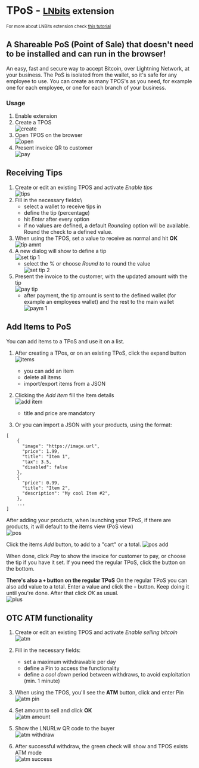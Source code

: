# TPoS - <small>[LNbits](https://github.com/lnbits/lnbits) extension</small>

<small>For more about LNBits extension check [this tutorial](https://github.com/lnbits/lnbits/wiki/LNbits-Extensions)</small>

## A Shareable PoS (Point of Sale) that doesn't need to be installed and can run in the browser!

An easy, fast and secure way to accept Bitcoin, over Lightning Network, at your business. The PoS is isolated from the wallet, so it's safe for any employee to use. You can create as many TPOS's as you need, for example one for each employee, or one for each branch of your business.

### Usage

1. Enable extension
2. Create a TPOS\
   ![create](https://imgur.com/8jNj8Zq.jpg)
3. Open TPOS on the browser\
   ![open](https://imgur.com/LZuoWzb.jpg)
4. Present invoice QR to customer\
   ![pay](https://imgur.com/tOwxn77.jpg)

## Receiving Tips

1. Create or edit an existing TPOS and activate _Enable tips_\
   ![tips](https://i.imgur.com/VRKPNop.png)
2. Fill in the necessary fields:\
   - select a wallet to receive tips in
   - define the tip (percentage)
   - hit _Enter_ after every option
   - if no values are defined, a default _Rounding_ option will be available. Round the check to a defined value.
3. When using the TPOS, set a value to receive as normal and hit **OK**\
   ![tip amnt](https://i.imgur.com/Vyh0kqx.png)
4. A new dialog will show to define a tip\
   ![set tip 1](https://i.imgur.com/1xxrAse.png)
   - select the % or choose _Round to_ to round the value\
     ![set tip 2](https://i.imgur.com/gv48S8U.png)
5. Present the invoice to the customer, with the updated amount with the tip\
   ![pay tip](https://i.imgur.com/WuaRzph.png)
   - after payment, the tip amount is sent to the defined wallet (for example an employees wallet) and the rest to the main wallet\
     ![paym 1](https://i.imgur.com/zvDf1y5.png)

## Add Items to PoS

You can add items to a TPoS and use it on a list.

1. After creating a TPos, or on an existing TPoS, click the expand button\
   ![items](https://i.imgur.com/V468a7q.png)

   - you can add an item
   - delete all items
   - import/export items from a JSON

2. Clicking the _Add Item_ fill the Item details\
   ![add item](https://i.imgur.com/dNQGFXa.png)

   - title and price are mandatory

3. Or you can import a JSON with your products, using the format:

```
[
    {
      "image": "https://image.url",
      "price": 1.99,
      "title": "Item 1",
      "tax": 3.5,
      "disabled": false
    },
    {
      "price": 0.99,
      "title": "Item 2",
      "description": "My cool Item #2",
    },
    ...
]
```

After adding your products, when launching your TPoS, if there are products, it will default to the items view (PoS view)\
![pos](https://i.imgur.com/Adh0fdO.png)

Click the items _Add_ button, to add to a "cart" or a total.
![pos add](https://i.imgur.com/uZCQpZD.png)

When done, click _Pay_ to show the invoice for customer to pay, or choose the tip if you have it set. If you need the regular TPoS, click the button on the bottom.

**There's also a `+` button on the regular TPoS**
On the regular TPoS you can also add value to a total. Enter a value and click the `+` button. Keep doing it until you're done. After that click _OK_ as usual.\
![plus](https://i.imgur.com/DSOusVA.png)

## OTC ATM functionality

1. Create or edit an existing TPOS and activate _Enable selling bitcoin_\
   ![atm](https://i.imgur.com/WF3jiFb.png)
2. Fill in the necessary fields:

   - set a maximum withdrawable per day
   - define a Pin to access the functionality
   - define a _cool down_ period between withdraws, to avoid exploitation (min. 1 minute)

3. When using the TPOS, you'll see the **ATM** button, click and enter Pin\
   ![atm pin](https://i.imgur.com/5QMYXX7.png)
4. Set amount to sell and click **OK**\
   ![atm amount](https://i.imgur.com/V3jlfhV.png)
5. Show the LNURLw QR code to the buyer\
   ![atm withdraw](https://i.imgur.com/rYXtn93.png)
6. After successful withdraw, the green check will show and TPOS exists ATM mode\
   ![atm success](https://i.imgur.com/FaHltvW.png)
